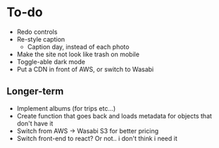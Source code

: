 # To-do

- Redo controls
- Re-style caption
  - Caption day, instead of each photo
- Make the site not look like trash on mobile
- Toggle-able dark mode
- Put a CDN in front of AWS, or switch to Wasabi

## Longer-term
- Implement albums (for trips etc...)
- Create function that goes back and loads metadata for objects that don't have it
- Switch from AWS -> Wasabi S3 for better pricing
- Switch front-end to react? Or not.. i don't think i need it